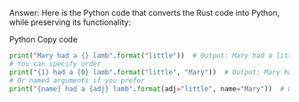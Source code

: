 Answer: Here is the Python code that converts the Rust code into Python, while preserving its functionality:

Python
Copy code
```python
print("Mary had a {} lamb".format("little"))  # Output: Mary had a little lamb
# You can specify order
print("{1} had a {0} lamb".format("little", "Mary"))  # Output: Mary had a little lamb
# Or named arguments if you prefer
print("{name} had a {adj} lamb".format(adj="little", name="Mary"))  # Output: Mary had a little lamb
```
